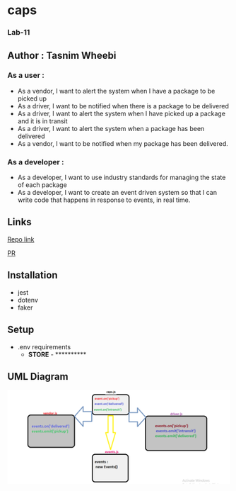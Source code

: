 # caps

### Lab-11 

## Author : Tasnim Wheebi

### As a user :
* As a vendor, I want to alert the system when I have a package to be picked up
* As a driver, I want to be notified when there is a package to be delivered
* As a driver, I want to alert the system when I have picked up a package and it is in transit
* As a driver, I want to alert the system when a package has been delivered
* As a vendor, I want to be notified when my package has been delivered.

### As a developer :

* As a developer, I want to use industry standards for managing the state of each package
* As a developer, I want to create an event driven system so that I can write code that happens in response to events, in real time.

## Links

[Repo link](https://github.com/Tasnimwheebi/caps)


[PR](https://github.com/Tasnimwheebi/caps/pull/2)


## Installation
  
  * jest
  * dotenv
  * faker


## **Setup**
* .env requirements
  * **STORE** - **********



## **UML Diagram**

![UML Diagram](1.PNG)
